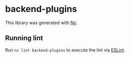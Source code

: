 # backend-plugins

This library was generated with [Nx](https://nx.dev).

## Running lint

Run `nx lint backend-plugins` to execute the lint via [ESLint](https://eslint.org/).

